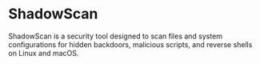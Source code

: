 # ShadowScan
ShadowScan is a security tool designed to scan files and system configurations for hidden backdoors, malicious scripts, and reverse shells on Linux and macOS.
